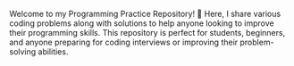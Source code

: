 Welcome to my Programming Practice Repository! 🚀 Here, I share various coding problems along with solutions to help anyone looking to improve their programming skills. This repository is perfect for students, beginners, and anyone preparing for coding interviews or improving their problem-solving abilities.
